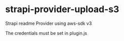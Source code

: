 # strapi-provider-upload-s3

Strapi readme Provider using aws-sdk v3

The credentials must be set in plugin.js

